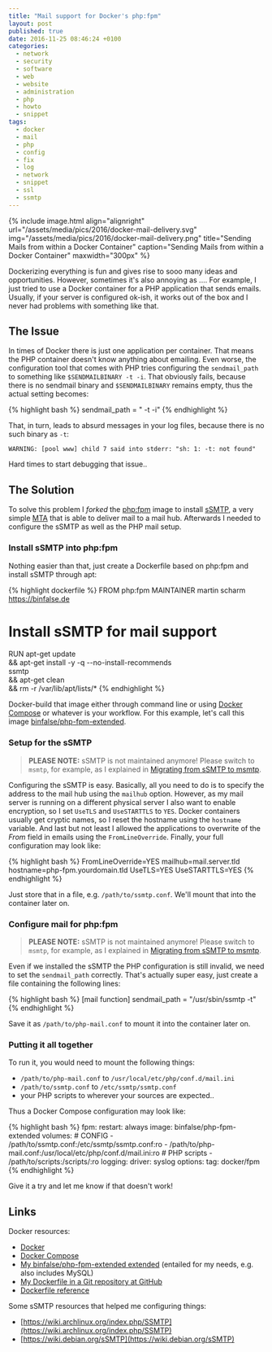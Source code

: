 ```yaml
---
title: "Mail support for Docker's php:fpm"
layout: post
published: true
date: 2016-11-25 08:46:24 +0100
categories:
  - network
  - security
  - software
  - web
  - website
  - administration
  - php
  - howto
  - snippet
tags:
  - docker
  - mail
  - php
  - config
  - fix
  - log
  - network
  - snippet
  - ssl
  - ssmtp
---
```


{% include image.html align="alignright" url="/assets/media/pics/2016/docker-mail-delivery.svg" img="/assets/media/pics/2016/docker-mail-delivery.png" title="Sending Mails from within a Docker Container" caption="Sending Mails from within a Docker Container" maxwidth="300px" %}

Dockerizing everything is fun and gives rise to sooo many ideas and opportunities.
However, sometimes it's also annoying as ....
For example, I just tried to use a Docker container for a PHP application that sends emails.
Usually, if your server is configured ok-ish, it works out of the box and I never had problems with something like that.

## The Issue

In times of Docker there is just one application per container.
That means the PHP container doesn't know anything about emailing.
Even worse, the configuration tool that comes with PHP tries configuring the `sendmail_path` to something like `$SENDMAILBINARY -t -i`.
That obviously fails, because there is no sendmail binary and `$SENDMAILBINARY` remains empty, thus the actual setting becomes:

{% highlight bash %}
sendmail_path = " -t -i"
{% endhighlight %}

That, in turn, leads to absurd messages in your log files, because there is no such binary as `-t`:

    WARNING: [pool www] child 7 said into stderr: "sh: 1: -t: not found"

Hard times to start debugging that issue..


## The Solution

To solve this problem I *forked* the [php:fpm](https://hub.docker.com/_/php/) image to install [sSMTP](https://packages.qa.debian.org/s/ssmtp.html), a very simple [MTA](https://en.wikipedia.org/wiki/Message_transfer_agent) that is able to deliver mail to a mail hub.
Afterwards I needed to configure the sSMTP as well as the PHP mail setup.

### Install sSMTP into php:fpm

Nothing easier than that, just create a Dockerfile based on php:fpm and install sSMTP through apt:

{% highlight dockerfile %}
FROM php:fpm
MAINTAINER martin scharm <https://binfalse.de>

# Install sSMTP for mail support
RUN apt-get update \
	&& apt-get install -y -q --no-install-recommends \
		ssmtp \
	&& apt-get clean \
	&& rm -r /var/lib/apt/lists/*
{% endhighlight %}

Docker-build that image either through command line or using [Docker Compose](https://www.docker.com/products/docker-compose) or whatever is your workflow.
For this example, let's call this image [binfalse/php-fpm-extended](https://hub.docker.com/r/binfalse/php-fpm-extended/).

### Setup for the sSMTP

> **PLEASE NOTE:** sSMTP is not maintained anymore! Please switch to `msmtp`, for example, as I explained in [Migrating from sSMTP to msmtp](/2020/02/17/migrating-from-ssmtp-to-msmtp/).

Configuring the sSMTP is easy.
Basically, all you need to do is to specify the address to the mail hub using the `mailhub` option.
However, as my mail server is running on a different physical server I also want to enable encryption, so I set `UseTLS` and `UseSTARTTLS` to `YES`.
Docker containers usually get cryptic names, so I reset the hostname using the `hostname` variable.
And last but not least I allowed the applications to overwrite of the *From* field in emails using the `FromLineOverride`.
Finally, your full configuration may look like:

{% highlight bash %}
FromLineOverride=YES
mailhub=mail.server.tld
hostname=php-fpm.yourdomain.tld
UseTLS=YES
UseSTARTTLS=YES
{% endhighlight %}

Just store that in a file, e.g. `/path/to/ssmtp.conf`. We'll mount that into the container later on.

### Configure mail for php:fpm

> **PLEASE NOTE:** sSMTP is not maintained anymore! Please switch to `msmtp`, for example, as I explained in [Migrating from sSMTP to msmtp](/2020/02/17/migrating-from-ssmtp-to-msmtp/).

Even if we installed the sSMTP the PHP configuration is still invalid, we need to set the `sendmail_path` correctly.
That's actually super easy, just create a file containing the following lines:

{% highlight bash %}
[mail function]
sendmail_path = "/usr/sbin/ssmtp -t"
{% endhighlight %}

Save it as `/path/to/php-mail.conf` to mount it into the container later on.


### Putting it all together

To run it, you would need to mount the following things:

* `/path/to/php-mail.conf` to `/usr/local/etc/php/conf.d/mail.ini`
* `/path/to/ssmtp.conf` to `/etc/ssmtp/ssmtp.conf`
* your PHP scripts to wherever your sources are expected..

Thus a Docker Compose configuration may look like:

{% highlight bash %}
fpm:
	restart: always
	image: binfalse/php-fpm-extended
	volumes:
		# CONFIG
		- /path/to/ssmtp.conf:/etc/ssmtp/ssmtp.conf:ro
		- /path/to/php-mail.conf:/usr/local/etc/php/conf.d/mail.ini:ro
		# PHP scripts
		- /path/to/scripts:/scripts/:ro
	logging:
		driver: syslog
		options:
			tag: docker/fpm
{% endhighlight %}

Give it a try and let me know if that doesn't work!


## Links

Docker resources:

* [Docker](https://www.docker.com/)
* [Docker Compose](https://www.docker.com/products/docker-compose)
* [My binfalse/php-fpm-extended extended](https://hub.docker.com/r/binfalse/php-fpm-extended/) (entailed for my needs, e.g. also includes MySQL)
* [My Dockerfile in a Git repository at GitHub](https://github.com/binfalse/docker-php-fpm-extended)
* [Dockerfile reference](https://docs.docker.com/engine/reference/builder/)

Some sSMTP resources that helped me configuring things:

* [https://wiki.archlinux.org/index.php/SSMTP](https://wiki.archlinux.org/index.php/SSMTP)
* [https://wiki.debian.org/sSMTP](https://wiki.debian.org/sSMTP)

